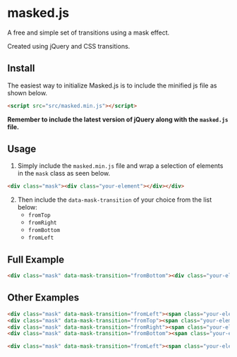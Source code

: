 # masked.js
A free and simple set of transitions using a mask effect.

Created using jQuery and CSS transitions.

Install
--------------
The easiest way to initialize Masked.js is to include the minified js file as shown below.

```html
<script src="src/masked.min.js"></script>
```

**Remember to include the latest version of jQuery along with the `masked.js` file.**

Usage
--------------
  1. Simply include the `masked.min.js` file and wrap a selection of elements in the `mask` class as seen below.
  
  ```html
  <div class="mask"><div class="your-element"></div></div>
  ```
  
  2. Then include the `data-mask-transition` of your choice from the list below:
      * `fromTop`
      * `fromRight`
      * `fromBottom`
      * `fromLeft`

Full Example
--------------
```html
<div class="mask" data-mask-transition="fromBottom"><div class="your-element"></div></div>
```

Other Examples
--------------
```html
<div class="mask" data-mask-transition="fromLeft"><span class="your-element">This</span></div>
<div class="mask" data-mask-transition="fromTop"><span class="your-element">is</span></div>
<div class="mask" data-mask-transition="fromRight"><span class="your-element">a</span></div>
<div class="mask" data-mask-transition="fromBottom"><span class="your-element">mask</span></div>
```

```html
<div class="mask" data-mask-transition="fromLeft"><span class="your-element"></span></div>
```

